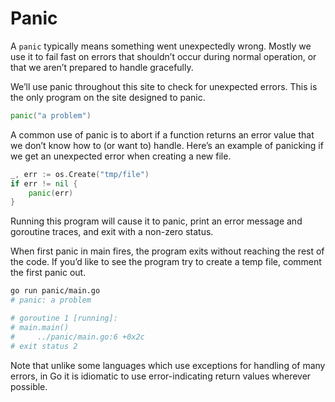 # Panic

A `panic` typically means something went unexpectedly wrong. Mostly we use it to fail fast on errors that shouldn’t occur during normal operation, or that we aren’t prepared to handle gracefully.

We’ll use panic throughout this site to check for unexpected errors. This is the only program on the site designed to panic.

```go
panic("a problem")
```

A common use of panic is to abort if a function returns an error value that we don’t know how to (or want to) handle. Here’s an example of panicking if we get an unexpected error when creating a new file.

```go
_, err := os.Create("tmp/file")
if err != nil {
    panic(err)
}
```

Running this program will cause it to panic, print an error message and goroutine traces, and exit with a non-zero status.

When first panic in main fires, the program exits without reaching the rest of the code. If you’d like to see the program try to create a temp file, comment the first panic out.

```sh
go run panic/main.go
# panic: a problem

# goroutine 1 [running]:
# main.main()
#     ../panic/main.go:6 +0x2c
# exit status 2
```

Note that unlike some languages which use exceptions for handling of many errors, in Go it is idiomatic to use error-indicating return values wherever possible.
